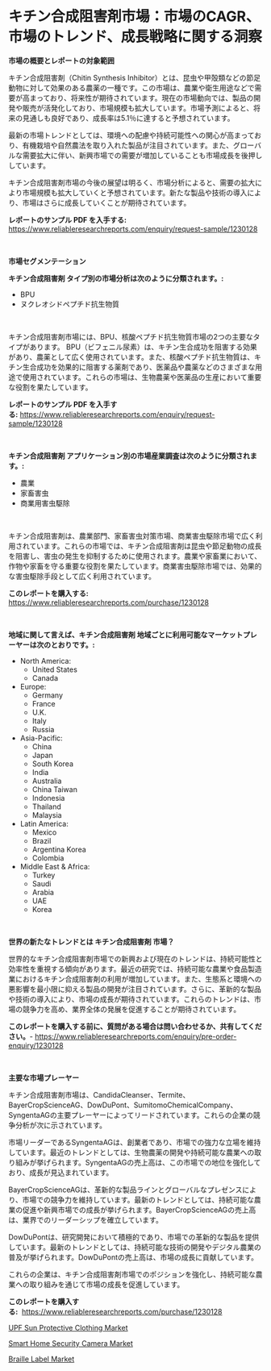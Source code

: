 <p><h1>キチン合成阻害剤市場：市場のCAGR、市場のトレンド、成長戦略に関する洞察</h1></p><p><strong>市場の概要とレポートの対象範囲</strong></p>
<p><p>キチン合成阻害剤（Chitin Synthesis Inhibitor）とは、昆虫や甲殻類などの節足動物に対して効果のある農薬の一種です。この市場は、農業や衛生用途などで需要が高まっており、将来性が期待されています。現在の市場動向では、製品の開発や販売が活発化しており、市場規模も拡大しています。市場予測によると、将来の見通しも良好であり、成長率は5.1％に達すると予想されています。</p><p>最新の市場トレンドとしては、環境への配慮や持続可能性への関心が高まっており、有機栽培や自然農法を取り入れた製品が注目されています。また、グローバルな需要拡大に伴い、新興市場での需要が増加していることも市場成長を後押ししています。</p><p>キチン合成阻害剤市場の今後の展望は明るく、市場分析によると、需要の拡大により市場規模も拡大していくと予想されています。新たな製品や技術の導入により、市場はさらに成長していくことが期待されています。</p></p>
<p><strong>レポートのサンプル PDF を入手する:</strong> <a href="https://www.reliableresearchreports.com/enquiry/request-sample/1230128">https://www.reliableresearchreports.com/enquiry/request-sample/1230128</a></p>
<p>&nbsp;</p>
<p><strong>市場セグメンテーション</strong></p>
<p><strong>キチン合成阻害剤 タイプ別の市場分析は次のように分類されます。:</strong></p>
<p><ul><li>BPU</li><li>ヌクレオシドペプチド抗生物質</li></ul></p>
<p>&nbsp;</p>
<p><p>キチン合成阻害剤市場には、BPU、核酸ペプチド抗生物質市場の2つの主要なタイプがあります。 BPU（ビフェニル尿素）は、キチン生合成功を阻害する効果があり、農薬として広く使用されています。また、核酸ペプチド抗生物質は、キチン生合成功を効果的に阻害する薬剤であり、医薬品や農薬などのさまざまな用途で使用されています。これらの市場は、生物農薬や医薬品の生産において重要な役割を果たしています。</p></p>
<p><strong>レポートのサンプル PDF を入手する:</strong>&nbsp;<a href="https://www.reliableresearchreports.com/enquiry/request-sample/1230128">https://www.reliableresearchreports.com/enquiry/request-sample/1230128</a></p>
<p>&nbsp;</p>
<p><strong> キチン合成阻害剤 アプリケーション別の市場産業調査は次のように分類されます。:</strong></p>
<p><ul><li>農業</li><li>家畜害虫</li><li>商業用害虫駆除</li></ul></p>
<p>&nbsp;</p>
<p><p>キチン合成阻害剤は、農業部門、家畜害虫対策市場、商業害虫駆除市場で広く利用されています。これらの市場では、キチン合成阻害剤は昆虫や節足動物の成長を阻害し、害虫の発生を抑制するために使用されます。農業や家畜業において、作物や家畜を守る重要な役割を果たしています。商業害虫駆除市場では、効果的な害虫駆除手段として広く利用されています。</p></p>
<p><strong>このレポートを購入する:</strong>&nbsp; <a href="https://www.reliableresearchreports.com/purchase/1230128">https://www.reliableresearchreports.com/purchase/1230128</a></p>
<p>&nbsp;</p>
<p><strong>地域に関して言えば、キチン合成阻害剤 地域ごとに利用可能なマーケットプレーヤーは次のとおりです。:</strong></p>
<p><ul>
    <li>
        North America:
        <ul>
            <li>United States</li>
            <li>Canada</li>
        </ul>
    </li>
    <li>
        Europe:
        <ul>
            <li>Germany</li>
            <li>France</li>
            <li>U.K.</li>
            <li>Italy</li>
            <li>Russia</li>
        </ul>
    </li>
    <li>
        Asia-Pacific:
        <ul>
            <li>China</li>
            <li>Japan</li>
            <li>South Korea</li>
            <li>India</li>
            <li>Australia</li>
            <li>China Taiwan</li>
            <li>Indonesia</li>
            <li>Thailand</li>
            <li>Malaysia</li>
        </ul>
    </li>
    <li>
        Latin America:
        <ul>
            <li>Mexico</li>
            <li>Brazil</li>
            <li>Argentina Korea</li>
            <li>Colombia</li>
        </ul>
    </li>
    <li>
        Middle East & Africa:
        <ul>
            <li>Turkey</li>
            <li>Saudi</li>
            <li>Arabia</li>
            <li>UAE</li>
            <li>Korea</li>
        </ul>
    </li>
    </ul></p>
<p>&nbsp;</p>
<p><strong>世界の新たなトレンドとは キチン合成阻害剤 市場？</strong></p>
<p><p>世界的なキチン合成阻害剤市場での新興および現在のトレンドは、持続可能性と効率性を重視する傾向があります。最近の研究では、持続可能な農業や食品製造業におけるキチン合成阻害剤の利用が増加しています。また、生態系と環境への悪影響を最小限に抑える製品の開発が注目されています。さらに、革新的な製品や技術の導入により、市場の成長が期待されています。これらのトレンドは、市場の競争力を高め、業界全体の発展を促進することが期待されています。</p></p>
<p><strong>このレポートを購入する前に、質問がある場合は問い合わせるか、共有してください。</strong>- <a href="https://www.reliableresearchreports.com/enquiry/pre-order-enquiry/1230128">https://www.reliableresearchreports.com/enquiry/pre-order-enquiry/1230128</a></p>
<p>&nbsp;</p>
<p><strong>主要な市場プレーヤー</strong></p>
<p><p>キチン合成阻害剤市場は、CandidaCleanser、Termite、BayerCropScienceAG、DowDuPont、SumitomoChemicalCompany、SyngentaAGの主要プレーヤーによってリードされています。これらの企業の競争分析が次に示されています。</p><p>市場リーダーであるSyngentaAGは、創業者であり、市場での強力な立場を維持しています。最近のトレンドとしては、生物農薬の開発や持続可能な農業への取り組みが挙げられます。SyngentaAGの売上高は、この市場での地位を強化しており、成長が見込まれています。</p><p>BayerCropScienceAGは、革新的な製品ラインとグローバルなプレゼンスにより、市場での競争力を維持しています。最新のトレンドとしては、持続可能な農業の促進や新興市場での成長が挙げられます。BayerCropScienceAGの売上高は、業界でのリーダーシップを確立しています。</p><p>DowDuPontは、研究開発において積極的であり、市場での革新的な製品を提供しています。最新のトレンドとしては、持続可能な技術の開発やデジタル農業の普及が挙げられます。DowDuPontの売上高は、市場の成長に貢献しています。</p><p>これらの企業は、キチン合成阻害剤市場でのポジションを強化し、持続可能な農業への取り組みを通じて市場の成長を促進しています。</p></p>
<p><strong>このレポートを購入する:</strong>&nbsp;&nbsp;<a href="https://www.reliableresearchreports.com/purchase/1230128">https://www.reliableresearchreports.com/purchase/1230128</a></p>
<p><p><a href="https://github.com/arionmp/Market-Research-Report-List-2/blob/main/upf-sun-protective-clothing-market.md">UPF Sun Protective Clothing Market</a></p><p><a href="https://github.com/pgtimber/Market-Research-Report-List-1/blob/main/smart-home-security-camera-market.md">Smart Home Security Camera Market</a></p><p><a href="https://github.com/markusgodoy/Market-Research-Report-List-2/blob/main/braille-label-market.md">Braille Label Market</a></p></p>
